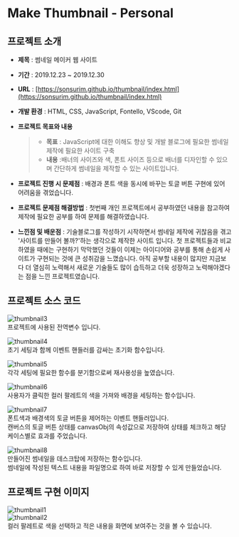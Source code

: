 # Make Thumbnail - Personal

## 프로젝트 소개
* **제목** : 썸네일 메이커 웹 사이트

* **기간** : 2019.12.23 ~ 2019.12.30

* **URL** : [https://sonsurim.github.io/thumbnail/index.html](https://sonsurim.github.io/thumbnail/index.html)

* **개발 환경** : HTML, CSS, JavaScript, Fontello, VScode, Git

* **프로젝트 목표와 내용**
    > - **목표** : JavaScript에 대한 이해도 향상 및 개발 블로그에 필요한 썸네일 제작에 필요한 사이트 구축
    > - **내용** :배너의 사이즈와 색, 폰트 사이즈 등으로 배너를 디자인할 수 있으며 간단하게 썸네일을 제작할 수 있는 사이트입니다.

* **프로젝트 진행 시 문제점** : 배경과 폰트 색을 동시에 바꾸는 토글 버튼 구현에 있어 어려움을 겪었습니다.

* **프로젝트 문제점 해결방법** : 첫번째 개인 프로젝트에서 공부하였던 내용을 참고하여 제작에 필요한 공부를 하여 문제를 해결하였습니다.

* **느낀점 및 배운점** : 기술블로그를 작성하기 시작하면서 썸네일 제작에 귀찮음을 겪고 '사이트를 만들어 볼까?'하는 생각으로 제작한 사이트 입니다. 첫 프로젝트들과 비교하였을 때에는 구현하기 막막했던 것들이 이제는 아이디어와 공부를 통해 손쉽게 사이트가 구현되는 것에 큰 성취감을 느꼈습니다. 아직 공부할 내용이 많지만 지금보다 더 열심히 노력해서 새로운 기술들도 많이 습득하고 더욱 성장하고 노력해야겠다는 점을 느낀 프로젝트였습니다.

## 프로젝트 소스 코드
![thumbnail3](https://sonsurim.github.io/portfolio/img/thumbnail3.PNG)<br/>
프로젝트에 사용된 전역변수 입니다.<br/>

![thumbnail4](https://sonsurim.github.io/portfolio/img/thumbnail4.PNG)<br/>
초기 세팅과 함께 이벤트 핸들러를 감싸는 초기화 함수입니다.<br/>

![thumbnail5](https://sonsurim.github.io/portfolio/img/thumbnail5.PNG)<br/>
각각 세팅에 필요한 함수를 분기함으로써 재사용성을 높였습니다.<br/>

![thumbnail6](https://sonsurim.github.io/portfolio/img/thumbnail6.PNG)<br/>
사용자가 클릭한 컬러 팔레트의 색을 가져와 배경을 세팅하는 함수입니다.<br/>

![thumbnail7](https://sonsurim.github.io/portfolio/img/thumbnail7.PNG)<br/>
폰트색과 배경색의 토글 버튼을 제어하는 이벤트 핸들러입니다.<br/>
캔버스의 토글 버튼 상태를 canvasObj의 속성값으로 저장하여 상태를 체크하고 해당 케이스별로 효과를 주었습니다.<br/>

![thumbnail8](https://sonsurim.github.io/portfolio/img/thumbnail8.PNG)<br/>
만들어진 썸네일을 데스크탑에 저장하는 함수입니다.<br/>
썸네일에 작성된 텍스트 내용을 파일명으로 하여 바로 저장할 수 있게 만들었습니다.<br/>


## 프로젝트 구현 이미지
![thumbnail1](https://sonsurim.github.io/portfolio/img/thumbnail1.PNG)<br/>
![thumbnail2](https://sonsurim.github.io/portfolio/img/thumbnail2.PNG)<br/>
컬러 팔레트로 색을 선택하고 적은 내용을 화면에 보여주는 것을 볼 수 있습니다.